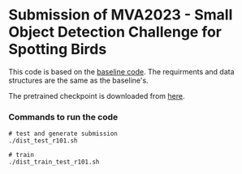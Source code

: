 # Submission of MVA2023 - Small Object Detection Challenge for Spotting Birds

This code is based on the [baseline code](https://github.com/IIM-TTIJ/MVA2023SmallObjectDetection4SpottingBirds). 
The requirments and data structures are the same as the baseline's.

The pretrained checkpoint is downloaded from [here](https://drive.google.com/file/d/1cmpN4qPTsVDtaIIp5hBr0xbfeD_HlCBw/view?usp=share_link).

### Commands to run the code 


```shell
# test and generate submission
./dist_test_r101.sh

# train
./dist_train_test_r101.sh 

```

